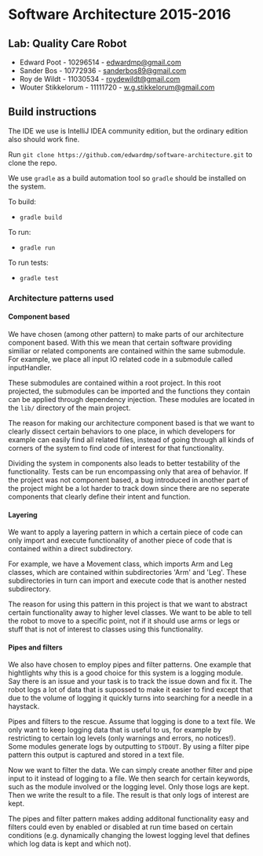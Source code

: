# Software Architecture 2015-2016
## Lab: Quality Care Robot

* Edward Poot - 10296514 - edwardmp@gmail.com
* Sander Bos - 10772936 - sanderbos89@gmail.com
* Roy de Wildt - 11030534 - roydewildt@gmail.com
* Wouter Stikkelorum - 11111720 - w.g.stikkelorum@gmail.com


## Build instructions
The IDE we use is IntelliJ IDEA community edition, but the ordinary edition also should work fine.

Run `git clone https://github.com/edwardmp/software-architecture.git` to clone the repo.

We use `gradle` as a build automation tool so `gradle` should be installed on the system.

To build:

* `gradle build`

To run:

* `gradle run`

To run tests:

* `gradle test`


### Architecture patterns used
#### Component based
We have chosen (among other pattern) to make parts of our architecture component based. With this we mean that certain software providing similiar or related components are contained within the same submodule. For example, we place all input IO related code in a submodule called inputHandler.

These submodules are contained within a root project. In this root projected, the submodules can be imported and the functions they contain can be applied through dependency injection. These modules are located in the `lib/` directory of the main project.

The reason for making our architecture component based is that we want to clearly dissect certain behaviors to one place, in which developers for example can easily find all related files, instead of going through all kinds of corners of the system to find code of interest for that functionality. 

Dividing the system in components also leads to better testability of the functionality. Tests can be run encompassing only that area of behavior. If the project was not component based, a bug introduced in another part of the project might be a lot harder to track down since there are no seperate components that clearly define their intent and function.

#### Layering
We want to apply a layering pattern in which a certain piece of code can only import and execute functionality of another piece of code that is contained within a direct subdirectory. 

For example, we have a Movement class, which imports Arm and Leg classes, which are contained within subdirectories 'Arm' and 'Leg'. These subdirectories in turn can import and execute code that is another nested subdirectory.

The reason for using this pattern in this project is that we want to abstract certain functionality away to higher level classes. We want to be able to tell the robot to move to a specific point, not if it should use arms or legs or stuff that is not of interest to classes using this functionality.


#### Pipes and filters
We also have chosen to employ pipes and filter patterns. One example that hightlights why this is a good choice for this system is a logging module. Say there is an issue and your task is to track the issue down and fix it. The robot logs a lot of data that is supossed to make it easier to find except that due to the volume of logging it quickly turns into searching for a needle in a haystack. 

Pipes and filters to the rescue. Assume that logging is done to a text file. We only want to keep logging data that is useful to us, for example by restricting to certain log levels (only warnings and errors, no notices!). Some modules generate logs by outputting to `STDOUT`. By using a filter pipe pattern this output is captured and stored in a text file.

Now we want to filter the data. We can simply create another filter and pipe input to it instead of logging to a file. We then search for certain keywords, such as the module involved or the logging level. Only those logs are kept. Then we write the result to a file. The result is that only logs of interest are kept.

The pipes and filter pattern makes adding additonal functionality easy and filters could even by enabled or disabled at run time based on certain conditions (e.g. dynamically changing the lowest logging level that defines which log data is kept and which not).

